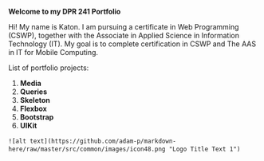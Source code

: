 **Welcome to my DPR 241 Portfolio**

Hi! My name is Katon. I am pursuing a certificate in Web Programming (CSWP), together with the Associate in    Applied Science in Information Technology (IT).    My goal is to complete certification in CSWP and The AAS in IT for Mobile Computing. 

List of portfolio projects:  
  1. **Media**  
  2. **Queries**  
  3. **Skeleton**  
  4. **Flexbox**  
  5. **Bootstrap**  
  6. **UIKit**   

    ![alt text](https://github.com/adam-p/markdown-here/raw/master/src/common/images/icon48.png "Logo Title Text 1")

